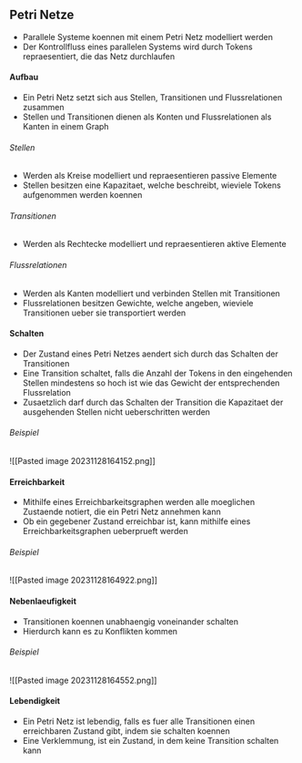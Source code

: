 ## Petri Netze
- Parallele Systeme koennen mit einem Petri Netz modelliert werden
- Der Kontrollfluss eines parallelen Systems wird durch Tokens repraesentiert, die das Netz durchlaufen
#### Aufbau
- Ein Petri Netz setzt sich aus Stellen, Transitionen und Flussrelationen zusammen
- Stellen und Transitionen dienen als Konten und Flussrelationen als Kanten in einem Graph
###### Stellen
- Werden als Kreise modelliert und repraesentieren passive Elemente
- Stellen besitzen eine Kapazitaet, welche beschreibt, wieviele Tokens aufgenommen werden koennen
###### Transitionen
- Werden als Rechtecke modelliert und repraesentieren aktive Elemente
###### Flussrelationen
- Werden als Kanten modelliert und verbinden Stellen mit Transitionen
- Flussrelationen besitzen Gewichte, welche angeben, wieviele Transitionen ueber sie transportiert werden
#### Schalten
- Der Zustand eines Petri Netzes aendert sich durch das Schalten der Transitionen
- Eine Transition schaltet, falls die Anzahl der Tokens in den eingehenden Stellen mindestens so hoch ist wie das Gewicht der entsprechenden Flussrelation
- Zusaetzlich darf durch das Schalten der Transition die Kapazitaet der ausgehenden Stellen nicht ueberschritten werden
###### Beispiel
![[Pasted image 20231128164152.png]]
#### Erreichbarkeit
- Mithilfe eines Erreichbarkeitsgraphen werden alle moeglichen Zustaende notiert, die ein Petri Netz annehmen kann
- Ob ein gegebener Zustand erreichbar ist, kann mithilfe eines Erreichbarkeitsgraphen ueberprueft werden
###### Beispiel
![[Pasted image 20231128164922.png]]
#### Nebenlaeufigkeit
- Transitionen koennen unabhaengig voneinander schalten
- Hierdurch kann es zu Konflikten kommen
###### Beispiel
![[Pasted image 20231128164552.png]]
#### Lebendigkeit
- Ein Petri Netz ist lebendig, falls es fuer alle Transitionen einen erreichbaren Zustand gibt, indem sie schalten koennen
- Eine Verklemmung, ist ein Zustand, in dem keine Transition schalten kann 